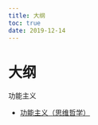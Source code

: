 ```yaml
---
title: 大纲
toc: true
date: 2019-12-14
---
```

# 大纲


功能主义



- [功能主义（思维哲学）](https://en.wikipedia.org/wiki/Functionalism_(philosophy_of_mind))
